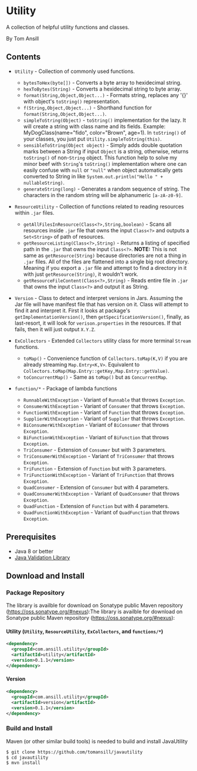 # Utility

A collection of helpful utility functions and classes.

By Tom Ansill

## Contents

- `Utility` - Collection of commonly used functions.
  - `bytesToHex(byte[])` - Converts a byte array to hexidecimal string.
  - `hexToBytes(String)` - Converts a hexidecimal string to byte array.
  - `format(String,Object,Object...)` - Formats string, replaces any '{}' with object's `toString()` representation.
  - `f(String,Object,Object...)` - Shorthand function for `format(String,Object,Object...)`.
  - `simpleToString(Object)` - `toString()` implementation for the lazy. It will create a string with class name and its fields. Example: MyDogClass(name="fido", color="Brown", age=1). In `toString()` of your classes, you just put `Utility.simpleToString(this)`. 
  - `sensibleToString(Object object)` - Simply adds double quotation marks between a String if input `Object` is a string, otherwise, returns `toString()` of non-`String` object. This function help to solve my minor beef with `String`'s `toString()` implementation where one can easily confuse with `null` or `"null"` when object automatically gets converted to String in like `System.out.println("Hello " + nullableString)`. 
  - `generateString(long)` - Generates a random sequence of string. The characters in the random string will be alphanumeric `[a-zA-z0-9]`.
  
- `ResourceUtility` - Collection of functions related to reading resources within `.jar` files.
  - `getAllFilesInResource(Class<?>,String,boolean)` - Scans all resources inside `.jar` file that owns the input `Class<?>` and outputs a `Set<String>` of path of resources.
  - `getResourceListing(Class<?>,String)` - Returns a listing of specified path in the `.jar` that owns the input `Class<?>`. **NOTE:** This is not same as `getResource(String)` because directories are not a thing in `.jar` files. All of the files are flattened into a single big root directory. Meaning if you export a `.jar` file and attempt to find a directory in it with just `getResource(String)`, it wouldn't work. 
  - `getResourceFileContent(Class<?>,String)` - Reads entire file in `.jar` that owns the input `Class<?>` and output it as String.
- `Version` - Class to detect and interpret versions in Jars. Assuming the Jar file will have manifest file that has version on it. Class will attempt to find it and interpret it. First it looks at package's `getImplementationVersion()`, then `getSpecificationVersion()`, finally, as last-resort, it will look for `verison.properties` in the resources. If that fails, then it will just output `X.Y.Z`. 
- `ExCollectors` - Extended `Collectors` utility class for more terminal `Stream` functions.
  - `toMap()` - Convenience function of `Collectors.toMap(K,V)` if you are already streaming `Map.Entry<K,V>`. Equivalent to `Collectors.toMap(Map.Entry::getKey,Map.Entry::getValue)`.
  - `toConcurrentMap()` - Same as `toMap()` but as `ConcurrentMap`.
- `function/*` - Package of lambda functions
  - `RunnableWithException` - Variant of `Runnable` that throws `Exception`.
  - `ConsumerWithException` - Variant of `Consumer` that throws `Exception`. 
  - `FunctionWithException` - Variant of `Function` that throws `Exception`. 
  - `SupplierWithException` - Variant of `Supplier` that throws `Exception`.
  - `BiConsumerWithException` - Variant of `BiConsumer` that throws `Exception`. 
  - `BiFunctionWithException` - Variant of `BiFunction` that throws `Exception`. 
  - `TriConsumer` - Extension of `Consumer` but with 3 parameters.
  - `TriConsumerWithException` - Variant of `TriConsumer` that throws `Exception`. 
  - `TriFunction` - Extension of `Function` but with 3 parameters.
  - `TriFunctionWithException` - Variant of `TriFunction` that throws `Exception`. 
  - `QuadConsumer` - Extension of `Consumer` but with 4 parameters.
  - `QuadConsumerWithException` - Variant of `QuadConsumer` that throws `Exception`. 
  - `QuadFunction` - Extension of `Function` but with 4 parameters.
  - `QuadFunctionWithException` - Variant of `QuadFunction` that throws `Exception`. 
  
## Prerequisites

- Java 8 or better
- [Java Validation Library](https://github.com/tomansill/JavaValidation/)

## Download and Install

### Package Repository

The library is availble for download on Sonatype public Maven repository (https://oss.sonatype.org/#nexus):The library is availble for download on Sonatype public Maven repository (https://oss.sonatype.org/#nexus):

#### Utility (`Utility`, `ResourceUtility`, `ExCollectors`, and `functions/*`)
```xml
<dependency>
  <groupId>com.ansill.utility</groupId>
  <artifactId>utility</artifactId>
  <version>0.1.1</version>
</dependency>
```

#### Version
```xml
<dependency>
  <groupId>com.ansill.utility</groupId>
  <artifactId>version</artifactId>
  <version>0.1.1</version>
</dependency>
```

### Build and Install

Maven (or other similar build tools) is needed to build and install JavaUtility

```sh
$ git clone https://github.com/tomansill/javautility
$ cd javautility
$ mvn install
```